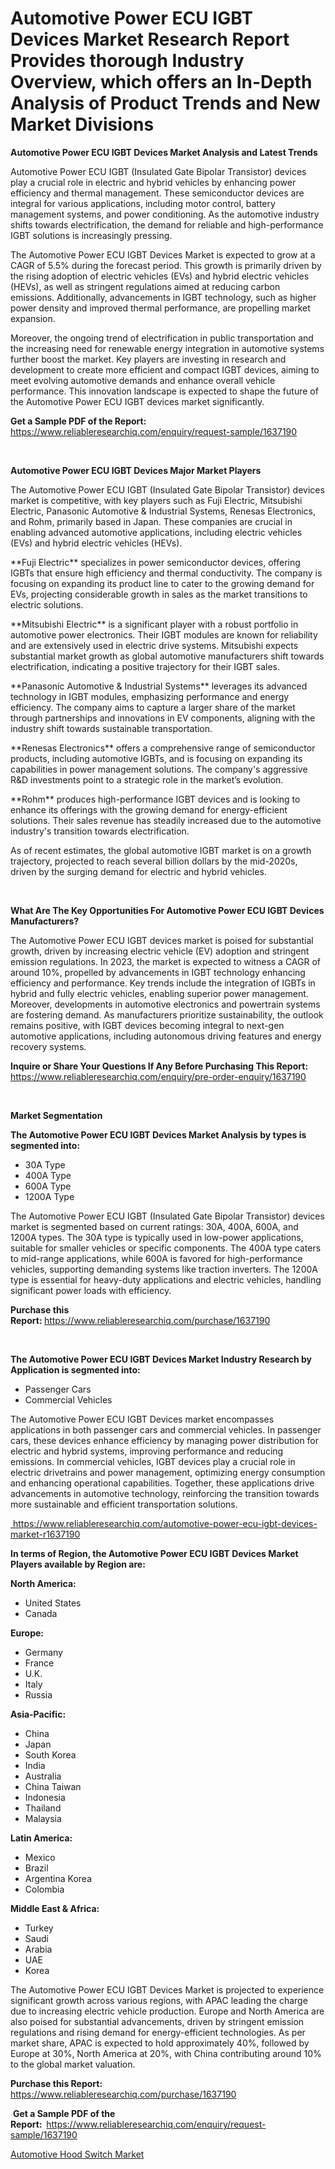 <p><h1>Automotive Power ECU IGBT Devices Market Research Report Provides thorough Industry Overview, which offers an In-Depth Analysis of Product Trends and New Market Divisions</h1></p><p><strong>Automotive Power ECU IGBT Devices Market Analysis and Latest Trends</strong></p>
<p><p>Automotive Power ECU IGBT (Insulated Gate Bipolar Transistor) devices play a crucial role in electric and hybrid vehicles by enhancing power efficiency and thermal management. These semiconductor devices are integral for various applications, including motor control, battery management systems, and power conditioning. As the automotive industry shifts towards electrification, the demand for reliable and high-performance IGBT solutions is increasingly pressing.</p><p>The Automotive Power ECU IGBT Devices Market is expected to grow at a CAGR of 5.5% during the forecast period. This growth is primarily driven by the rising adoption of electric vehicles (EVs) and hybrid electric vehicles (HEVs), as well as stringent regulations aimed at reducing carbon emissions. Additionally, advancements in IGBT technology, such as higher power density and improved thermal performance, are propelling market expansion.</p><p>Moreover, the ongoing trend of electrification in public transportation and the increasing need for renewable energy integration in automotive systems further boost the market. Key players are investing in research and development to create more efficient and compact IGBT devices, aiming to meet evolving automotive demands and enhance overall vehicle performance. This innovation landscape is expected to shape the future of the Automotive Power ECU IGBT devices market significantly.</p></p>
<p><strong>Get a Sample PDF of the Report:&nbsp;</strong> <a href="https://www.reliableresearchiq.com/enquiry/request-sample/1637190?utm_campaign=2463&utm_medium=2&utm_source=Github&utm_content=ia&utm_term=23032025&utm_id=automotive-power-ecu-igbt-devices">https://www.reliableresearchiq.com/enquiry/request-sample/1637190</a></p>
<p>&nbsp;</p>
<p><strong>Automotive Power ECU IGBT Devices Major Market Players</strong></p>
<p><p>The Automotive Power ECU IGBT (Insulated Gate Bipolar Transistor) devices market is competitive, with key players such as Fuji Electric, Mitsubishi Electric, Panasonic Automotive & Industrial Systems, Renesas Electronics, and Rohm, primarily based in Japan. These companies are crucial in enabling advanced automotive applications, including electric vehicles (EVs) and hybrid electric vehicles (HEVs).</p><p>**Fuji Electric** specializes in power semiconductor devices, offering IGBTs that ensure high efficiency and thermal conductivity. The company is focusing on expanding its product line to cater to the growing demand for EVs, projecting considerable growth in sales as the market transitions to electric solutions.</p><p>**Mitsubishi Electric** is a significant player with a robust portfolio in automotive power electronics. Their IGBT modules are known for reliability and are extensively used in electric drive systems. Mitsubishi expects substantial market growth as global automotive manufacturers shift towards electrification, indicating a positive trajectory for their IGBT sales.</p><p>**Panasonic Automotive & Industrial Systems** leverages its advanced technology in IGBT modules, emphasizing performance and energy efficiency. The company aims to capture a larger share of the market through partnerships and innovations in EV components, aligning with the industry shift towards sustainable transportation.</p><p>**Renesas Electronics** offers a comprehensive range of semiconductor products, including automotive IGBTs, and is focusing on expanding its capabilities in power management solutions. The company's aggressive R&D investments point to a strategic role in the market’s evolution.</p><p>**Rohm** produces high-performance IGBT devices and is looking to enhance its offerings with the growing demand for energy-efficient solutions. Their sales revenue has steadily increased due to the automotive industry's transition towards electrification.</p><p>As of recent estimates, the global automotive IGBT market is on a growth trajectory, projected to reach several billion dollars by the mid-2020s, driven by the surging demand for electric and hybrid vehicles.</p></p>
<p>&nbsp;</p>
<p><strong>What Are The Key Opportunities For Automotive Power ECU IGBT Devices Manufacturers?</strong></p>
<p><p>The Automotive Power ECU IGBT devices market is poised for substantial growth, driven by increasing electric vehicle (EV) adoption and stringent emission regulations. In 2023, the market is expected to witness a CAGR of around 10%, propelled by advancements in IGBT technology enhancing efficiency and performance. Key trends include the integration of IGBTs in hybrid and fully electric vehicles, enabling superior power management. Moreover, developments in automotive electronics and powertrain systems are fostering demand. As manufacturers prioritize sustainability, the outlook remains positive, with IGBT devices becoming integral to next-gen automotive applications, including autonomous driving features and energy recovery systems.</p></p>
<p><strong>Inquire or Share Your Questions If Any Before Purchasing This Report:</strong> <a href="https://www.reliableresearchiq.com/enquiry/pre-order-enquiry/1637190?utm_campaign=2463&utm_medium=2&utm_source=Github&utm_content=ia&utm_term=23032025&utm_id=automotive-power-ecu-igbt-devices">https://www.reliableresearchiq.com/enquiry/pre-order-enquiry/1637190</a></p>
<p>&nbsp;</p>
<p><strong>Market Segmentation</strong></p>
<p><strong>The Automotive Power ECU IGBT Devices Market Analysis by types is segmented into:</strong></p>
<p><ul><li>30A Type</li><li>400A Type</li><li>600A Type</li><li>1200A Type</li></ul></p>
<p><p>The Automotive Power ECU IGBT (Insulated Gate Bipolar Transistor) devices market is segmented based on current ratings: 30A, 400A, 600A, and 1200A types. The 30A type is typically used in low-power applications, suitable for smaller vehicles or specific components. The 400A type caters to mid-range applications, while 600A is favored for high-performance vehicles, supporting demanding systems like traction inverters. The 1200A type is essential for heavy-duty applications and electric vehicles, handling significant power loads with efficiency.</p></p>
<p><strong>Purchase this Report:&nbsp;</strong><a href="https://www.reliableresearchiq.com/purchase/1637190?utm_campaign=2463&utm_medium=2&utm_source=Github&utm_content=ia&utm_term=23032025&utm_id=automotive-power-ecu-igbt-devices">https://www.reliableresearchiq.com/purchase/1637190</a></p>
<p>&nbsp;</p>
<p><strong>The Automotive Power ECU IGBT Devices Market Industry Research by Application is segmented into:</strong></p>
<p><ul><li>Passenger Cars</li><li>Commercial Vehicles</li></ul></p>
<p><p>The Automotive Power ECU IGBT Devices market encompasses applications in both passenger cars and commercial vehicles. In passenger cars, these devices enhance efficiency by managing power distribution for electric and hybrid systems, improving performance and reducing emissions. In commercial vehicles, IGBT devices play a crucial role in electric drivetrains and power management, optimizing energy consumption and enhancing operational capabilities. Together, these applications drive advancements in automotive technology, reinforcing the transition towards more sustainable and efficient transportation solutions.</p></p>
<p><a href="https://www.reliableresearchiq.com/automotive-power-ecu-igbt-devices-market-r1637190?utm_campaign=2463&utm_medium=2&utm_source=Github&utm_content=ia&utm_term=23032025&utm_id=automotive-power-ecu-igbt-devices">&nbsp;https://www.reliableresearchiq.com/automotive-power-ecu-igbt-devices-market-r1637190</a></p>
<p><strong>In terms of Region, the Automotive Power ECU IGBT Devices Market Players available by Region are:</strong></p>
<p>
    <p> <strong> North America: </strong>
        <ul>
            <li>United States</li>
            <li>Canada</li>
        </ul>
        </p> 
    <p> <strong> Europe: </strong>
        <ul>
            <li>Germany</li>
            <li>France</li>
            <li>U.K.</li>
            <li>Italy</li>
            <li>Russia</li>
        </ul>
        </p> 
    <p> <strong> Asia-Pacific: </strong>
        <ul>
            <li>China</li>
            <li>Japan</li>
            <li>South Korea</li>
            <li>India</li>
            <li>Australia</li>
            <li>China Taiwan</li>
            <li>Indonesia</li>
            <li>Thailand</li>
            <li>Malaysia</li>
        </ul>
        </p> 
    <p> <strong> Latin America: </strong>
        <ul>
            <li>Mexico</li>
            <li>Brazil</li>
            <li>Argentina Korea</li>
            <li>Colombia</li>
        </ul>
        </p> 
    <p> <strong> Middle East & Africa: </strong>
        <ul>
            <li>Turkey</li>
            <li>Saudi</li>
            <li>Arabia</li>
            <li>UAE</li>
            <li>Korea</li>
        </ul>
    </p>
    </p>
<p><p>The Automotive Power ECU IGBT Devices Market is projected to experience significant growth across various regions, with APAC leading the charge due to increasing electric vehicle production. Europe and North America are also poised for substantial advancements, driven by stringent emission regulations and rising demand for energy-efficient technologies. As per market share, APAC is expected to hold approximately 40%, followed by Europe at 30%, North America at 20%, with China contributing around 10% to the global market valuation.</p></p>
<p><strong>Purchase this Report: </strong><a href="https://www.reliableresearchiq.com/purchase/1637190?utm_campaign=2463&utm_medium=2&utm_source=Github&utm_content=ia&utm_term=23032025&utm_id=automotive-power-ecu-igbt-devices">https://www.reliableresearchiq.com/purchase/1637190</a></p>
<p>&nbsp;<strong>Get a Sample PDF of the Report:&nbsp;&nbsp;</strong><a href="https://www.reliableresearchiq.com/enquiry/request-sample/1637190?utm_campaign=2463&utm_medium=2&utm_source=Github&utm_content=ia&utm_term=23032025&utm_id=automotive-power-ecu-igbt-devices">https://www.reliableresearchiq.com/enquiry/request-sample/1637190</a></p>
<p><strong></strong></p>
<p><p><a href="https://github.com/hillsmyung726/Market-Research-Report-List-1/blob/main/automotive-hood-switch-market.md?utm_campaign=2463&utm_medium=2&utm_source=Github&utm_content=ia&utm_term=23032025&utm_id=automotive-power-ecu-igbt-devices">Automotive Hood Switch Market</a></p></p>